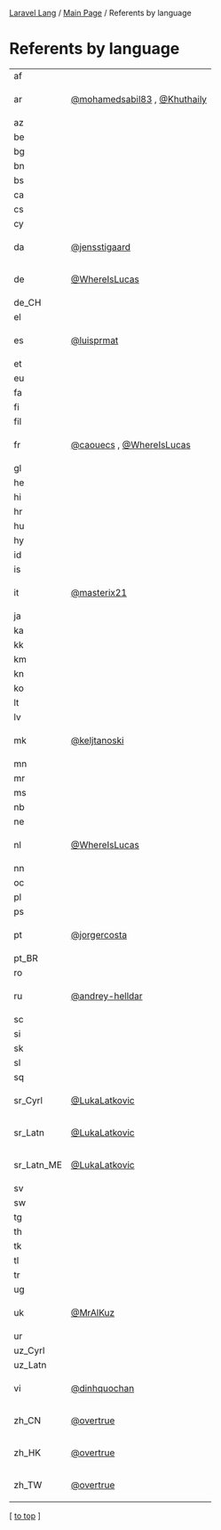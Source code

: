 [Laravel Lang](https://github.com/Laravel-Lang/lang) / [Main Page](index.md) / Referents by language

# Referents by language

<table >
<tr><td align="left" >
af
</td>
<td align="left" >

</td>
</tr>
<tr><td align="left" >
ar
</td>
<td align="left" >

[@mohamedsabil83](https://github.com/mohamedsabil83)
, 
[@Khuthaily](https://github.com/Khuthaily)

</td>
</tr>
<tr><td align="left" >
az
</td>
<td align="left" >

</td>
</tr>
<tr><td align="left" >
be
</td>
<td align="left" >

</td>
</tr>
<tr><td align="left" >
bg
</td>
<td align="left" >

</td>
</tr>
<tr><td align="left" >
bn
</td>
<td align="left" >

</td>
</tr>
<tr><td align="left" >
bs
</td>
<td align="left" >

</td>
</tr>
<tr><td align="left" >
ca
</td>
<td align="left" >

</td>
</tr>
<tr><td align="left" >
cs
</td>
<td align="left" >

</td>
</tr>
<tr><td align="left" >
cy
</td>
<td align="left" >

</td>
</tr>
<tr><td align="left" >
da
</td>
<td align="left" >

[@jensstigaard](https://github.com/jensstigaard)

</td>
</tr>
<tr><td align="left" >
de
</td>
<td align="left" >

[@WhereIsLucas](https://github.com/WhereIsLucas)

</td>
</tr>
<tr><td align="left" >
de_CH
</td>
<td align="left" >

</td>
</tr>
<tr><td align="left" >
el
</td>
<td align="left" >

</td>
</tr>
<tr><td align="left" >
es
</td>
<td align="left" >

[@luisprmat](https://github.com/luisprmat)

</td>
</tr>
<tr><td align="left" >
et
</td>
<td align="left" >

</td>
</tr>
<tr><td align="left" >
eu
</td>
<td align="left" >

</td>
</tr>
<tr><td align="left" >
fa
</td>
<td align="left" >

</td>
</tr>
<tr><td align="left" >
fi
</td>
<td align="left" >

</td>
</tr>
<tr><td align="left" >
fil
</td>
<td align="left" >

</td>
</tr>
<tr><td align="left" >
fr
</td>
<td align="left" >

[@caouecs](https://github.com/caouecs)
, 
[@WhereIsLucas](https://github.com/WhereIsLucas)

</td>
</tr>
<tr><td align="left" >
gl
</td>
<td align="left" >

</td>
</tr>
<tr><td align="left" >
he
</td>
<td align="left" >

</td>
</tr>
<tr><td align="left" >
hi
</td>
<td align="left" >

</td>
</tr>
<tr><td align="left" >
hr
</td>
<td align="left" >

</td>
</tr>
<tr><td align="left" >
hu
</td>
<td align="left" >

</td>
</tr>
<tr><td align="left" >
hy
</td>
<td align="left" >

</td>
</tr>
<tr><td align="left" >
id
</td>
<td align="left" >

</td>
</tr>
<tr><td align="left" >
is
</td>
<td align="left" >

</td>
</tr>
<tr><td align="left" >
it
</td>
<td align="left" >

[@masterix21](https://github.com/masterix21)

</td>
</tr>
<tr><td align="left" >
ja
</td>
<td align="left" >

</td>
</tr>
<tr><td align="left" >
ka
</td>
<td align="left" >

</td>
</tr>
<tr><td align="left" >
kk
</td>
<td align="left" >

</td>
</tr>
<tr><td align="left" >
km
</td>
<td align="left" >

</td>
</tr>
<tr><td align="left" >
kn
</td>
<td align="left" >

</td>
</tr>
<tr><td align="left" >
ko
</td>
<td align="left" >

</td>
</tr>
<tr><td align="left" >
lt
</td>
<td align="left" >

</td>
</tr>
<tr><td align="left" >
lv
</td>
<td align="left" >

</td>
</tr>
<tr><td align="left" >
mk
</td>
<td align="left" >

[@keljtanoski](https://github.com/keljtanoski)

</td>
</tr>
<tr><td align="left" >
mn
</td>
<td align="left" >

</td>
</tr>
<tr><td align="left" >
mr
</td>
<td align="left" >

</td>
</tr>
<tr><td align="left" >
ms
</td>
<td align="left" >

</td>
</tr>
<tr><td align="left" >
nb
</td>
<td align="left" >

</td>
</tr>
<tr><td align="left" >
ne
</td>
<td align="left" >

</td>
</tr>
<tr><td align="left" >
nl
</td>
<td align="left" >

[@WhereIsLucas](https://github.com/WhereIsLucas)

</td>
</tr>
<tr><td align="left" >
nn
</td>
<td align="left" >

</td>
</tr>
<tr><td align="left" >
oc
</td>
<td align="left" >

</td>
</tr>
<tr><td align="left" >
pl
</td>
<td align="left" >

</td>
</tr>
<tr><td align="left" >
ps
</td>
<td align="left" >

</td>
</tr>
<tr><td align="left" >
pt
</td>
<td align="left" >

[@jorgercosta](https://github.com/jorgercosta)

</td>
</tr>
<tr><td align="left" >
pt_BR
</td>
<td align="left" >

</td>
</tr>
<tr><td align="left" >
ro
</td>
<td align="left" >

</td>
</tr>
<tr><td align="left" >
ru
</td>
<td align="left" >

[@andrey-helldar](https://github.com/andrey-helldar)

</td>
</tr>
<tr><td align="left" >
sc
</td>
<td align="left" >

</td>
</tr>
<tr><td align="left" >
si
</td>
<td align="left" >

</td>
</tr>
<tr><td align="left" >
sk
</td>
<td align="left" >

</td>
</tr>
<tr><td align="left" >
sl
</td>
<td align="left" >

</td>
</tr>
<tr><td align="left" >
sq
</td>
<td align="left" >

</td>
</tr>
<tr><td align="left" >
sr_Cyrl
</td>
<td align="left" >

[@LukaLatkovic](https://github.com/LukaLatkovic)

</td>
</tr>
<tr><td align="left" >
sr_Latn
</td>
<td align="left" >

[@LukaLatkovic](https://github.com/LukaLatkovic)

</td>
</tr>
<tr><td align="left" >
sr_Latn_ME
</td>
<td align="left" >

[@LukaLatkovic](https://github.com/LukaLatkovic)

</td>
</tr>
<tr><td align="left" >
sv
</td>
<td align="left" >

</td>
</tr>
<tr><td align="left" >
sw
</td>
<td align="left" >

</td>
</tr>
<tr><td align="left" >
tg
</td>
<td align="left" >

</td>
</tr>
<tr><td align="left" >
th
</td>
<td align="left" >

</td>
</tr>
<tr><td align="left" >
tk
</td>
<td align="left" >

</td>
</tr>
<tr><td align="left" >
tl
</td>
<td align="left" >

</td>
</tr>
<tr><td align="left" >
tr
</td>
<td align="left" >

</td>
</tr>
<tr><td align="left" >
ug
</td>
<td align="left" >

</td>
</tr>
<tr><td align="left" >
uk
</td>
<td align="left" >

[@MrAlKuz](https://github.com/MrAlKuz)

</td>
</tr>
<tr><td align="left" >
ur
</td>
<td align="left" >

</td>
</tr>
<tr><td align="left" >
uz_Cyrl
</td>
<td align="left" >

</td>
</tr>
<tr><td align="left" >
uz_Latn
</td>
<td align="left" >

</td>
</tr>
<tr><td align="left" >
vi
</td>
<td align="left" >

[@dinhquochan](https://github.com/dinhquochan)

</td>
</tr>
<tr><td align="left" >
zh_CN
</td>
<td align="left" >

[@overtrue](https://github.com/overtrue)

</td>
</tr>
<tr><td align="left" >
zh_HK
</td>
<td align="left" >

[@overtrue](https://github.com/overtrue)

</td>
</tr>
<tr><td align="left" >
zh_TW
</td>
<td align="left" >

[@overtrue](https://github.com/overtrue)

</td>
</tr>

</table>


[ [to top](#) ]
